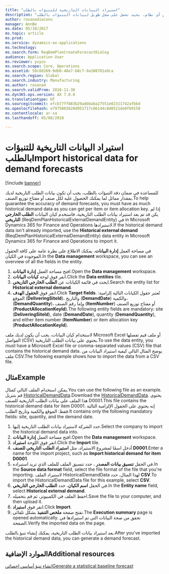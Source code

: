 ```yaml
---
title: "استيراد البيانات التاريخية‬ للتنبؤات بالطلب"
description: "للحصول على تنبؤات بالطلب‬ دقيقة، تحتاج إلى بيانات تاريخية لكل صنف أو مفتاح توزيع الصنف. يشرح هذا الموضوع كيفية استخدام كيانات البيانات لاستيراد بيانات الطلب التاريخية من أي نظام، بحيث تحصل على سجل طويل لبيانات التنبؤات بالطلب."
author: roxanadiaconu
manager: AnnBe
ms.date: 05/10/2017
ms.topic: article
ms.prod: 
ms.service: dynamics-ax-applications
ms.technology: 
ms.search.form: ReqDemPlanCreateForecastDialog
audience: Application User
ms.reviewer: yuyus
ms.search.scope: Core, Operations
ms.assetid: 59c0d269-9db0-48e7-b8c7-9a388781a9ca
ms.search.region: Global
ms.search.industry: Manufacturing
ms.author: roxanad
ms.search.validFrom: 2016-11-30
ms.dyn365.ops.version: AX 7.0.0
ms.translationtype: HT
ms.sourcegitcommit: efcb77ff883b29a4bbaba27551e02311742afbbd
ms.openlocfilehash: e7975003620d951717c66144c8d0521de0f69158
ms.contentlocale: ar-sa
ms.lasthandoff: 05/08/2018

---
```


# <a name="import-historical-data-for-demand-forecasts"></a><span data-ttu-id="ad61f-104">استيراد البيانات التاريخية‬ للتنبؤات بالطلب</span><span class="sxs-lookup"><span data-stu-id="ad61f-104">Import historical data for demand forecasts</span></span>

[!include [banner](../includes/banner.md)]

<span data-ttu-id="ad61f-105">للمساعدة في ضمان دقة التنبؤات بالطلب، يجب أن تكون بيانات الطلب التاريخية لديك بمقدار مماثل لما يمكنك الحصول عليه لكل صنف أو مفتاح توزيع الصنف.</span><span class="sxs-lookup"><span data-stu-id="ad61f-105">To help guarantee the accuracy of demand forecasts, you must have as much historical demand data as you can get per item or item allocation key.</span></span> <span data-ttu-id="ad61f-106">إذا لم يكن قد تم بعد استيراد بيانات الطلب التاريخية، فاستخدم كيان البيانات **الطلب الخارجي التاريخي** (ReqDemPlanHistoricalExternalDemandEntity) في in Microsoft Dynamics 365 for Finance and Operations لاستيرادها.</span><span class="sxs-lookup"><span data-stu-id="ad61f-106">If the historical demand data isn't already imported, use the **Historical external demand** (ReqDemPlanHistoricalExternalDemandEntity) data entity in Microsoft Dynamics 365 for Finance and Operations to import it.</span></span>

<span data-ttu-id="ad61f-107">في مساحة العمل **إدارة البيانات**، يمكنك الاطلاع على نظرة عامة على كافة الحقول الموجودة في الكيان.</span><span class="sxs-lookup"><span data-stu-id="ad61f-107">In the **Data management** workspace, you can see an overview of all the fields in the entity.</span></span>

1. <span data-ttu-id="ad61f-108">افتح مساحة العمل **إدارة البيانات**.</span><span class="sxs-lookup"><span data-stu-id="ad61f-108">Open the **Data management** workspace.</span></span>
2. <span data-ttu-id="ad61f-109">انقر فوق لوحة **كيانات البيانات**.</span><span class="sxs-lookup"><span data-stu-id="ad61f-109">Click the **Data entities** tile.</span></span>
3. <span data-ttu-id="ad61f-110">ابحث في قائمة الكيانات عن **الطلب الخارجي التاريخي**.</span><span class="sxs-lookup"><span data-stu-id="ad61f-110">Search the entity list for **Historical external demand**.</span></span>
4. <span data-ttu-id="ad61f-111">انقر فوق **الحقول الهدف**.</span><span class="sxs-lookup"><span data-stu-id="ad61f-111">Click **Target fields**.</span></span> <span data-ttu-id="ad61f-112">تُعتبر حقول الكيانات التالية إلزامية: الموقع (**DeliveringSiteId**)، والتاريخ (**DemandDate**) والكمية، (**DemandQuantity**)، وإما رقم الصنف (**ItemNumber**) أو مفتاح توزيع الصنف (**ProductAllocationKeyId**).</span><span class="sxs-lookup"><span data-stu-id="ad61f-112">The following entity fields are mandatory: site (**DeliveringSiteId**), date (**DemandDate**), quantity (**DemandQuantity**), and either item number (**ItemNumber**) or item allocation key (**ProductAllocationKeyId**).</span></span>

<span data-ttu-id="ad61f-113">لاستخدام كيان البيانات، يجب أن يكون لديك ملف Microsoft Excel أو ملف قيم تفصلها الفواصل (CSV) يحتوي على بيانات الطلب التاريخية.</span><span class="sxs-lookup"><span data-stu-id="ad61f-113">To use the data entity, you must have a Microsoft Excel file or comma-separated values (CSV) file that contains the historical demand data.</span></span> <span data-ttu-id="ad61f-114">يوضح المثال التالي كيفية استيراد البيانات من ملف CSV.</span><span class="sxs-lookup"><span data-stu-id="ad61f-114">The following example shows how to import the data from a CSV file.</span></span>

## <a name="example"></a><span data-ttu-id="ad61f-115">مثال</span><span class="sxs-lookup"><span data-stu-id="ad61f-115">Example</span></span>

<span data-ttu-id="ad61f-116">يمكن استخدام الملف التالي كمثال.</span><span class="sxs-lookup"><span data-stu-id="ad61f-116">You can use the following file as an example.</span></span> <span data-ttu-id="ad61f-117">قم بتنزيل [HistoricalDemandData](https://mbs.microsoft.com/customersource/northamerica/AX/learning/documentation/how-to-articles/365OperationsDemandForecast).</span><span class="sxs-lookup"><span data-stu-id="ad61f-117">Download the [HistoricalDemandData](https://mbs.microsoft.com/customersource/northamerica/AX/learning/documentation/how-to-articles/365OperationsDemandForecast).</span></span> <span data-ttu-id="ad61f-118">يحتوي هذا الملف على بيانات الطلب التاريخية للصنف D0001.</span><span class="sxs-lookup"><span data-stu-id="ad61f-118">This file contains the historical demand data for item D0001.</span></span> <span data-ttu-id="ad61f-119">إنه يحتوي على الحقول الإلزامية التالية فقط: الموقع والكمية وتاريخ الطلب.</span><span class="sxs-lookup"><span data-stu-id="ad61f-119">It contains only the following mandatory fields: site, quantity, and the demand date.</span></span>

1. <span data-ttu-id="ad61f-120">حدد الشركة لاستيراد بيانات الطلب التاريخية إليها.</span><span class="sxs-lookup"><span data-stu-id="ad61f-120">Select the company to import the historical demand data into.</span></span>
2. <span data-ttu-id="ad61f-121">افتح مساحة العمل **إدارة البيانات**.</span><span class="sxs-lookup"><span data-stu-id="ad61f-121">Open the **Data management** workspace.</span></span>
3. <span data-ttu-id="ad61f-122">انقر فوق اللوحة **استيراد**.</span><span class="sxs-lookup"><span data-stu-id="ad61f-122">Click the **Import** tile.</span></span>
4. <span data-ttu-id="ad61f-123">أدخل اسمًا لمشروع الاستيراد، مثل **استيراد الطلب التاريخي للصنف D0001**.</span><span class="sxs-lookup"><span data-stu-id="ad61f-123">Enter a name for the import project, such as **Import historical demand for item D0001**.</span></span>
5. <span data-ttu-id="ad61f-124">في الحقل **تنسيق بيانات المصدر** ، حدد تنسيق الملف للملف الذي تريد استيراده.</span><span class="sxs-lookup"><span data-stu-id="ad61f-124">In the **Source data format** field, select the file format of the file that you're importing.</span></span> <span data-ttu-id="ad61f-125">لاستيراد الملف HistoricalDemandData لهذا المثال، حدد **CSV**.</span><span class="sxs-lookup"><span data-stu-id="ad61f-125">To import the HistoricalDemandData file for this example, select **CSV**.</span></span>
6. <span data-ttu-id="ad61f-126">في الحقل **اسم الكيان**، حدد **الطلب الخارجي التاريخي‬**.</span><span class="sxs-lookup"><span data-stu-id="ad61f-126">In the **Entity name** field, select **Historical external demand**.</span></span>
7. <span data-ttu-id="ad61f-127">احفظ الملف في الكمبيوتر، ثم قم بتحميله.</span><span class="sxs-lookup"><span data-stu-id="ad61f-127">Save the file to your computer, and then upload it.</span></span>
8. <span data-ttu-id="ad61f-128">انقر فوق **استيراد**.</span><span class="sxs-lookup"><span data-stu-id="ad61f-128">Click **Import**.</span></span>
9. <span data-ttu-id="ad61f-129">تفتح صفحة **ملخص التنفيذ** بشكل تلقائي.</span><span class="sxs-lookup"><span data-stu-id="ad61f-129">The **Execution summary** page is opened automatically.</span></span> <span data-ttu-id="ad61f-130">تحقق من صحة البيانات التي تم استيرادها في الصفحة.</span><span class="sxs-lookup"><span data-stu-id="ad61f-130">Verify the imported data on the page.</span></span>

<span data-ttu-id="ad61f-131">بعد استيراد بيانات الطلب التاريخية، يمكنك إنشاء تنبؤ بالطلب.</span><span class="sxs-lookup"><span data-stu-id="ad61f-131">After you've imported the historical demand data, you can generate a demand forecast.</span></span>

## <a name="additional-resources"></a><span data-ttu-id="ad61f-132">الموارد الإضافية</span><span class="sxs-lookup"><span data-stu-id="ad61f-132">Additional resources</span></span>

[<span data-ttu-id="ad61f-133">إنشاء تنبؤ أساسي إحصائي</span><span class="sxs-lookup"><span data-stu-id="ad61f-133">Generate a statistical baseline forecast</span></span>](generate-statistical-baseline-forecast.md)


